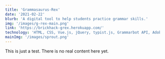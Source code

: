 ```yaml
---
title: 'Grammasaurus-Rex'
date: '2021-02-22'
blurb: 'A digital tool to help students practice grammar skills.'
img: '/images/g-rex-main.png'
link: 'https://brickhack-grex.herokuapp.com/'
technology: 'HTML, CSS, Vue.js, jQuery, typist.js, Grammarbot API, Adobe Illustrator'
mainImg: '/images/sprout.png'
---
```


This is just a test. There is no real content here yet.